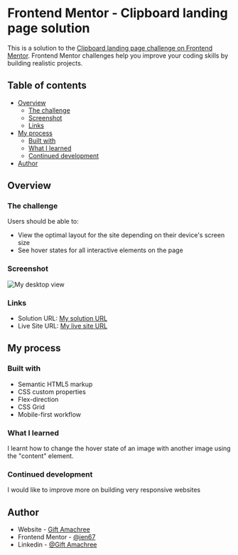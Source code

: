 # Frontend Mentor - Clipboard landing page solution

This is a solution to the [Clipboard landing page challenge on Frontend Mentor](https://www.frontendmentor.io/challenges/clipboard-landing-page-5cc9bccd6c4c91111378ecb9). Frontend Mentor challenges help you improve your coding skills by building realistic projects.

## Table of contents

- [Overview](#overview)
  - [The challenge](#the-challenge)
  - [Screenshot](#screenshot)
  - [Links](#links)
- [My process](#my-process)
  - [Built with](#built-with)
  - [What I learned](#what-i-learned)
  - [Continued development](#continued-development)
- [Author](#author)


## Overview

### The challenge

Users should be able to:

- View the optimal layout for the site depending on their device's screen size
- See hover states for all interactive elements on the page

### Screenshot

![My desktop view](./My%20designs/My%20desktop%20design.png)

### Links

- Solution URL: [My solution URL](https://github.com/jen67/hosting/tree/main/clipboard-landing-page-master)
- Live Site URL: [My live site URL](https://jen67.github.io/hosting/clipboard-landing-page-master/index.html)

## My process

### Built with

- Semantic HTML5 markup
- CSS custom properties
- Flex-direction
- CSS Grid
- Mobile-first workflow

### What I learned

I learnt how to change the hover state of an image with another image using the "content" element.

### Continued development

I would like to improve more on building very responsive websites

## Author

- Website - [Gift Amachree](https://www.your-site.com)
- Frontend Mentor - [@jen67](https://www.frontendmentor.io/profile/jen67)
- Linkedin - [@Gift Amachree](https://www.linkedin.com/in/gift-amachree-8a523623b/)
